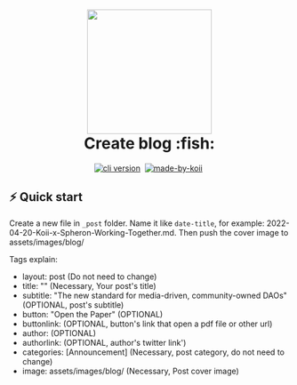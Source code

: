 <!-- language-all: javascript -->

<h1 align="center">
  <img src="https://raw.githubusercontent.com/koii-network/koii.X/main/.github/images/koii_logo.svg" width="224px"/><br/>
  Create blog :fish:
</h1>
<p align="center">
   <a href="https://discord.gg/koiin" target="_blank"><img src="https://img.shields.io/badge/Discord-7289DA?style=flat&logo=discord&logoColor=white" alt="cli version" /></a>&nbsp;
   <a href="http://koii.network/" target="_blank"> <img src="https://img.shields.io/badge/made%20by-koii-blue" alt="made-by-koii" /></a>&nbsp;
</p>

## ⚡️ Quick start

Create a new file in `_post` folder. Name it like `date-title`, for example: 2022-04-20-Koii-x-Spheron-Working-Together.md. Then push the cover image to assets/images/blog/

Tags explain:

- layout: post (Do not need to change)
- title: "" (Necessary, Your post's title)
- subtitle: "The new standard for media-driven, community-owned DAOs" (OPTIONAL, post's subtitle)
- button: "Open the Paper" (OPTIONAL)
- buttonlink: (OPTIONAL, button's link that open a pdf file or other url)
- author: (OPTIONAL)
- authorlink: (OPTIONAL, author's twitter link')
- categories: [Announcement] (Necessary, post category, do not need to change)
- image: assets/images/blog/ (Necessary, Post cover image)
